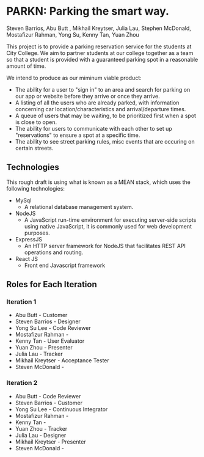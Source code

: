 # PARKN: Parking the smart way.
Steven Barrios, Abu Butt , Mikhail Kreytser, Julia Lau, Stephen McDonald, Mostafizur Rahman, Yong Su, Kenny Tan, Yuan Zhou

This project is to provide a parking reservation service for the students at City College.
We aim to partner students at our college together as a team so that a student is provided with a guaranteed parking spot in a reasonable amount of time.

We intend to produce as our miminum viable product:
* The ability for a user to "sign in" to an area and search for parking on our app or website before they arrive or once they arrive. 
* A listing of all the users who are already parked, with information concerning car location/characteristics and arrival/departure times.
* A queue of users that may be waiting, to be prioritized first when a spot is close to open.
* The ability for users to communicate with each other to set up "reservations" to ensure a spot at a specific time.
* The ability to see street parking rules, misc events that are occuring on certain streets.


## Technologies
This rough draft is using what is known as a MEAN stack, which uses the following technologies:
+ MySql
  * A relational database management system. 
+ NodeJS
  * A JavaScript run-time environment for executing server-side scripts using native JavaScript, it is commonly used for web development purposes.
+ ExpressJS
  * An HTTP server framework for NodeJS that facilitates REST API operations and routing.
+ React JS
  * Front end Javascript framework

## Roles for Each Iteration

### Iteration 1

* Abu Butt - Customer
* Steven Barrios - Designer
* Yong Su Lee - Code Reviewer
* Mostafizur Rahman - 
* Kenny Tan - User Evaluator
* Yuan Zhou - Presenter
* Julia Lau - Tracker
* Mikhail Kreytser - Acceptance Tester
* Steven McDonald - 

### Iteration 2

* Abu Butt - Code Reviewer
* Steven Barrios - Customer
* Yong Su Lee - Continuous Integrator
* Mostafizur Rahman - 
* Kenny Tan - 
* Yuan Zhou - Tracker
* Julia Lau - Designer
* Mikhail Kreytser - Presenter
* Steven McDonald - 
